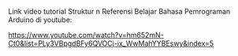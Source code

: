 Link video tutorial Struktur n Referensi Belajar Bahasa Pemrograman Arduino di youtube:

https://www.youtube.com/watch?v=hm652mN-Ct0&list=PLy3VBpgdBFy6QVOCj-ix_WwMahYYBEswy&index=5
